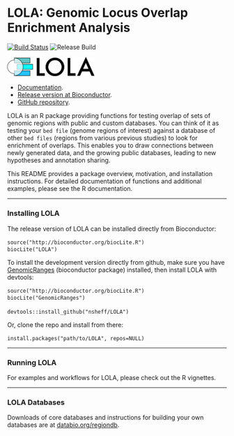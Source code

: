 # LOLA: Genomic Locus Overlap Enrichment Analysis

[![Build Status](https://travis-ci.org/nsheff/LOLA.svg?branch=master)](https://travis-ci.org/nsheff/LOLA) ![Release Build](http://bioconductor.org/shields/build/release/bioc/BiocGenerics.svg)

<img src="man/figures/LOLA-logo.png" alt="LOLA logo" width="200"/>

* [Documentation](http://code.databio.org/LOLA).
* [Release version at Bioconductor](http://bioconductor.org/packages/LOLA/).
* [GitHub repository](http://github.com/nsheff/LOLA).

LOLA is an R package providing functions for testing overlap of sets of genomic regions with public and custom databases. You can think of it as testing your `bed file` (genome regions of interest) against a database of other `bed files` (regions from various previous studies) to look for enrichment of overlaps. This enables you to draw connections between newly generated data, and the growing public databases, leading to new hypotheses and annotation sharing.

This README provides a package overview, motivation, and installation instructions. For detailed documentation of functions and additional examples, please see the R documentation.

--------------------------------------------------------------------------------
### Installing LOLA

The release version of LOLA can be installed directly from Bioconductor:

```{r}
source("http://bioconductor.org/biocLite.R")
biocLite("LOLA")
```

To install the development version directly from github, make sure you have [GenomicRanges](http://www.bioconductor.org/packages/release/bioc/html/GenomicRanges.html) (bioconductor package) installed, then install LOLA with devtools:
```{r}
source("http://bioconductor.org/biocLite.R")
biocLite("GenomicRanges")

devtools::install_github("nsheff/LOLA")

```

Or, clone the repo and install from there:
```{r}
install.packages("path/to/LOLA", repos=NULL)
```
--------------------------------------------------------------------------------
### Running LOLA

For examples and workflows for LOLA, please check out the R vignettes.

--------------------------------------------------------------------------------
### LOLA Databases

Downloads of core databases and instructions for building your own databases are at [databio.org/regiondb](http://databio.org/regiondb).

